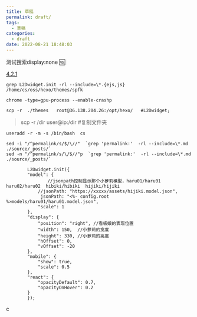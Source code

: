 ```yaml
---
title: 草稿
permalink: draft/
tags:
  - 草稿
categories:
  - draft
date: 2022-08-21 18:48:03
---
```




测试搜索display:none :vs:<a id="sc_index" style="display:none"/>

```
live2d-widget-model-hijiki  黑猫
```

[4.2.1](https://www.npmjs.com/package/hexo/v/4.2.1)

```shell
grep L2Dwidget.init -rl --include=\*.{ejs,js} /home/cs/oss/hexo/themes/spfk
```



```shell
chrome -type=gpu-process --enable-crashp
```



```
scp -r  ./themes   root@36.138.204.26:/opt/hexo/   #L2Dwidget;
```

> scp  -r /dir   user@ip:/dir  #复制文件夹



```
useradd -r -m -s /bin/bash  cs
```





```
sed -i "/^permalink/s/$/\//"  `grep 'permalink:'  -rl --include=\*.md  ./source/_posts/`
sed -n "/^permalink/s/\/$//"p  `grep 'permalink:'  -rl --include=\*.md  ./source/_posts/`
```







```
	    L2Dwidget.init({
		"model": {
	　　　　　　　//jsonpath控制显示那个小萝莉模型，haru01/haru01  haru02/haru02  hibiki/hibiki  hijiki/hijiki
		    //jsonPath: "https://xxxxx/assets/hijiki.model.json",
		     jsonPath: "<%- config.root %>models/haru01/haru01.model.json",
		    "scale": 1
		},
		"display": {
		    "position": "right", //看板娘的表现位置
		    "width": 150,  //小萝莉的宽度
		    "height": 330, //小萝莉的高度
		    "hOffset": 0,
		    "vOffset": -20
		},
		"mobile": {
		    "show": true,
		    "scale": 0.5
		},
		"react": {
		    "opacityDefault": 0.7,
		    "opacityOnHover": 0.2
		}
	    }); 
```











c
